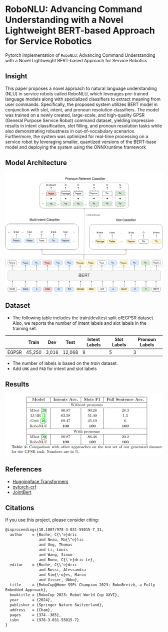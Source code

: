 # RoboNLU: Advancing Command Understanding with a Novel Lightweight BERT-based Approach for Service Robotics

Pytorch implementation of `RoboNLU`: Advancing Command Understanding with a Novel Lightweight BERT-based Approach for Service Robotics


## Insight
This paper proposes a novel approach to natural language understanding (NLU) in service robots called RoboNLU, which leverages pre-trained language models along with specialized classifiers to extract meaning from user commands. Specifically, the proposed system utilizes BERT model in conjunction with slot, intent, and pronoun resolution classifiers.
The model was trained on a newly created, large-scale, and high-quality GPSR (General Purpose Service Robot) command dataset, yielding impressive results in intent classification, slot filling, and pronoun resolution tasks while also demonstrating robustness in out-of-vocabulary scenarios. Furthermore, the system was optimized for real-time processing on a service robot by leveraging smaller, quantized versions of the BERT-base model and deploying the system using the ONNXruntime framework


## Model Architecture
<p float="left" align="center">
    <img width="800" src='./imgs/model.png' />  
</p>




## Dataset
- The following table includes the train/dev/test split ofEGPSR dataset. Also, we reports the number of intent labels and slot labels in the training set.

|       | Train  | Dev | Test | Intent Labels | Slot Labels |Pronoun Labels |
| ----- | ------ | --- | ---- | ------------- | ----------- |----------- |
| EGPSR  | 45,250  | 3,016 | 12,068| 9        | 5           |   3       |

- The number of labels is based on the _train_ dataset.
- Add `UNK` and `PAD` for intent and slot labels 



## Results
<p float="left" align="center">
    <img width="800" src="./imgs/result.png" />  
</p>





## References

- [Huggingface Transformers](https://github.com/huggingface/transformers)
- [pytorch-crf](https://github.com/kmkurn/pytorch-crf)
- [JointBert](https://github.com/monologg/JointBERT)

## Citations

If you use this project, please consider citing:

```
@inproceedings{10.1007/978-3-031-55015-7_31,
  author    = {Buche, C{\'e}dric
               and Neau, Ma{\"e}lic
               and Ung, Thomas
               and Li, Louis
               and Wang, Sinuo
               and Bono, C{\'e}dric Le},
  editor    = {Buche, C{\'e}dric
               and Rossi, Alessandra
               and Sim{\~o}es, Marco
               and Visser, Ubbo},
  title     = {RoboCup@Home SSPL Champion 2023: RoboBreizh, a Fully Embedded Approach},
  booktitle = {RoboCup 2023: Robot World Cup XXVI},
  year      = {2024},
  publisher = {Springer Nature Switzerland},
  address   = {Cham},
  pages     = {374--385},
  isbn      = {978-3-031-55015-7}
}

```
